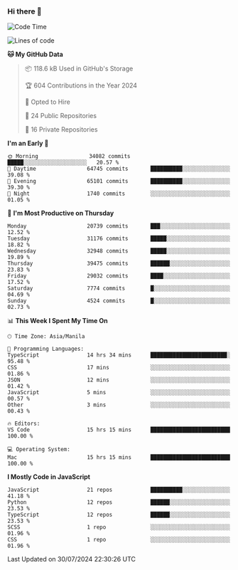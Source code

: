 ### Hi there 👋

<!--START_SECTION:waka-->
![Code Time](http://img.shields.io/badge/Code%20Time-903%20hrs%208%20mins-blue)

![Lines of code](https://img.shields.io/badge/From%20Hello%20World%20I%27ve%20Written-65.5%20million%20lines%20of%20code-blue)

**🐱 My GitHub Data** 

> 📦 118.6 kB Used in GitHub's Storage 
 > 
> 🏆 604 Contributions in the Year 2024
 > 
> 💼 Opted to Hire
 > 
> 📜 24 Public Repositories 
 > 
> 🔑 16 Private Repositories 
 > 
**I'm an Early 🐤** 

```text
🌞 Morning                34082 commits       █████░░░░░░░░░░░░░░░░░░░░   20.57 % 
🌆 Daytime                64745 commits       ██████████░░░░░░░░░░░░░░░   39.08 % 
🌃 Evening                65101 commits       ██████████░░░░░░░░░░░░░░░   39.30 % 
🌙 Night                  1740 commits        ░░░░░░░░░░░░░░░░░░░░░░░░░   01.05 % 
```
📅 **I'm Most Productive on Thursday** 

```text
Monday                   20739 commits       ███░░░░░░░░░░░░░░░░░░░░░░   12.52 % 
Tuesday                  31176 commits       █████░░░░░░░░░░░░░░░░░░░░   18.82 % 
Wednesday                32948 commits       █████░░░░░░░░░░░░░░░░░░░░   19.89 % 
Thursday                 39475 commits       ██████░░░░░░░░░░░░░░░░░░░   23.83 % 
Friday                   29032 commits       ████░░░░░░░░░░░░░░░░░░░░░   17.52 % 
Saturday                 7774 commits        █░░░░░░░░░░░░░░░░░░░░░░░░   04.69 % 
Sunday                   4524 commits        █░░░░░░░░░░░░░░░░░░░░░░░░   02.73 % 
```


📊 **This Week I Spent My Time On** 

```text
🕑︎ Time Zone: Asia/Manila

💬 Programming Languages: 
TypeScript               14 hrs 34 mins      ████████████████████████░   95.48 % 
CSS                      17 mins             ░░░░░░░░░░░░░░░░░░░░░░░░░   01.86 % 
JSON                     12 mins             ░░░░░░░░░░░░░░░░░░░░░░░░░   01.42 % 
JavaScript               5 mins              ░░░░░░░░░░░░░░░░░░░░░░░░░   00.57 % 
Other                    3 mins              ░░░░░░░░░░░░░░░░░░░░░░░░░   00.43 % 

🔥 Editors: 
VS Code                  15 hrs 15 mins      █████████████████████████   100.00 % 

💻 Operating System: 
Mac                      15 hrs 15 mins      █████████████████████████   100.00 % 
```

**I Mostly Code in JavaScript** 

```text
JavaScript               21 repos            ██████████░░░░░░░░░░░░░░░   41.18 % 
Python                   12 repos            ██████░░░░░░░░░░░░░░░░░░░   23.53 % 
TypeScript               12 repos            ██████░░░░░░░░░░░░░░░░░░░   23.53 % 
SCSS                     1 repo              ░░░░░░░░░░░░░░░░░░░░░░░░░   01.96 % 
CSS                      1 repo              ░░░░░░░░░░░░░░░░░░░░░░░░░   01.96 % 
```




 Last Updated on 30/07/2024 22:30:26 UTC
<!--END_SECTION:waka-->
